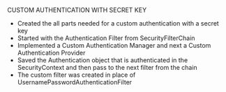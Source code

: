 CUSTOM AUTHENTICATION WITH SECRET KEY

- Created the all parts needed for a custom authentication with a secret key
- Started with the Authentication Filter from SecurityFilterChain
- Implemented a Custom Authentication Manager and next a Custom Authentication Provider
- Saved the Authentication object that is authenticated in the SecurityContext and then pass to the next filter from the
  chain
- The custom filter was created in place of UsernamePasswordAuthenticationFilter